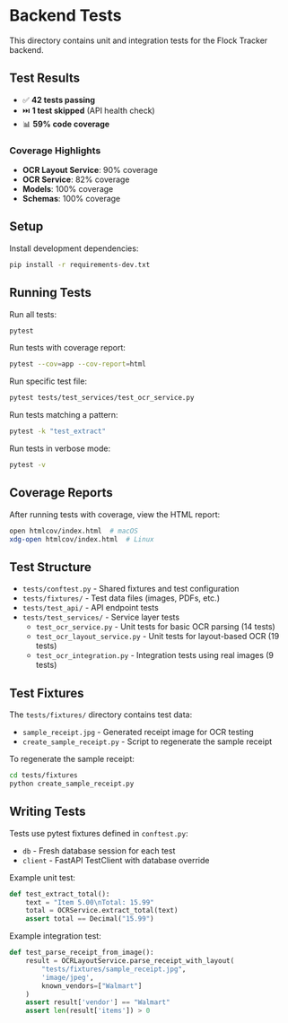 # Backend Tests

This directory contains unit and integration tests for the Flock Tracker backend.

## Test Results

- ✅ **42 tests passing**
- ⏭️ **1 test skipped** (API health check)
- 📊 **59% code coverage**

### Coverage Highlights
- **OCR Layout Service**: 90% coverage
- **OCR Service**: 82% coverage
- **Models**: 100% coverage
- **Schemas**: 100% coverage

## Setup

Install development dependencies:

```bash
pip install -r requirements-dev.txt
```

## Running Tests

Run all tests:
```bash
pytest
```

Run tests with coverage report:
```bash
pytest --cov=app --cov-report=html
```

Run specific test file:
```bash
pytest tests/test_services/test_ocr_service.py
```

Run tests matching a pattern:
```bash
pytest -k "test_extract"
```

Run tests in verbose mode:
```bash
pytest -v
```

## Coverage Reports

After running tests with coverage, view the HTML report:
```bash
open htmlcov/index.html  # macOS
xdg-open htmlcov/index.html  # Linux
```

## Test Structure

- `tests/conftest.py` - Shared fixtures and test configuration
- `tests/fixtures/` - Test data files (images, PDFs, etc.)
- `tests/test_api/` - API endpoint tests
- `tests/test_services/` - Service layer tests
  - `test_ocr_service.py` - Unit tests for basic OCR parsing (14 tests)
  - `test_ocr_layout_service.py` - Unit tests for layout-based OCR (19 tests)
  - `test_ocr_integration.py` - Integration tests using real images (9 tests)

## Test Fixtures

The `tests/fixtures/` directory contains test data:

- `sample_receipt.jpg` - Generated receipt image for OCR testing
- `create_sample_receipt.py` - Script to regenerate the sample receipt

To regenerate the sample receipt:
```bash
cd tests/fixtures
python create_sample_receipt.py
```

## Writing Tests

Tests use pytest fixtures defined in `conftest.py`:

- `db` - Fresh database session for each test
- `client` - FastAPI TestClient with database override

Example unit test:
```python
def test_extract_total():
    text = "Item 5.00\nTotal: 15.99"
    total = OCRService.extract_total(text)
    assert total == Decimal("15.99")
```

Example integration test:
```python
def test_parse_receipt_from_image():
    result = OCRLayoutService.parse_receipt_with_layout(
        "tests/fixtures/sample_receipt.jpg",
        'image/jpeg',
        known_vendors=["Walmart"]
    )
    assert result['vendor'] == "Walmart"
    assert len(result['items']) > 0
```
